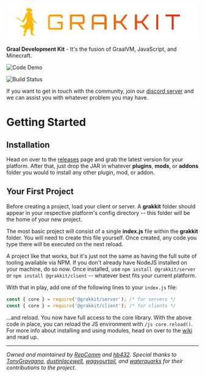 ![Project Logo](./logo.png)

**Graal Development Kit** - It's the fusion of GraalVM, JavaScript, and Minecraft.

![Code Demo](./demo.gif)

![Build Status](https://travis-ci.org/grakkit/grakkit.svg?branch=master)

If you want to get in touch with the community, join our [discord server](https://discord.gg/e682hwR) and we can assist you with whatever problem you may have.

# Getting Started

## Installation
Head on over to the [releases](https://github.com/grakkit/grakkit/releases) page and grab the latest version for your platform. After that, just drop the JAR in whatever **plugins**, **mods**, or **addons** folder you would to install any other plugin, mod, or addon.

## Your First Project
Before creating a project, load your client or server. A **grakkit** folder should appear in your respective platform's config directory -- this folder will be the home of your new project.

The most basic project will consist of a single **index.js** file within the **grakkit** folder. You will need to create this file yourself. Once created, any code you type there will be executed on the next reload.

A project like that works, but it's just not the same as having the full suite of tooling available via NPM. If you don't already have NodeJS installed on your machine, do so now. Once installed, use `npm install @grakkit/server` or `npm install @grakkit/client` -- whatever best fits your current platform.

With that in play, add one of the following lines to your `index.js` file:
```js
const { core } = require('@grakkit/server'); /* for servers */
const { core } = require('@grakkit/client'); /* for clients */
```

...and reload. You now have full access to the core library. With the above code in place, you can reload the JS environment with `/js core.reload()`. For more info about installing and using modules, head on over to the [wiki](https://github.com/grakkit/grakkit/wiki) and read up.

---

*Owned and maintained by [RepComm](https://github.com/RepComm) and [hb432](https://github.com/hb432). Special thanks to [TonyGravagno](https://github.com/TonyGravagno), [dustinlacewell](https://github.com/dustinlacewell), [wagyourtail](https://github.com/wagyourtail), and [waterquarks](https://github.com/waterquarks) for their contributions to the project.*
